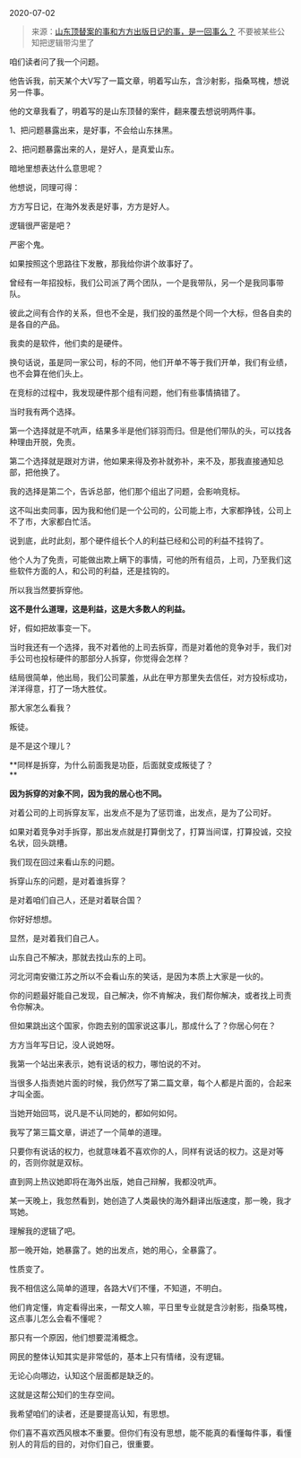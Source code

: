 2020-07-02

> 来源：[山东顶替案的事和方方出版日记的事，是一回事么？](http://mp.weixin.qq.com/s?__biz=MzU3NDc5Nzc0NQ==&mid=2247489836&idx=2&sn=87d8ef985ed8ea4c23e3a5da7e4dc52e&chksm=fd2dbbf2ca5a32e48c5a8924b00929e3ea279a4813c0fd510279d3a7f50de54734756b528f45&scene=27#wechat_redirect)
> 不要被某些公知把逻辑带沟里了

咱们读者问了我一个问题。  

  

他告诉我，前天某个大V写了一篇文章，明着写山东，含沙射影，指桑骂槐，想说另一件事。

  

他的文章我看了，明着写的是山东顶替的案件，翻来覆去想说明两件事。

  

1、把问题暴露出来，是好事，不会给山东抹黑。

2、把问题暴露出来的人，是好人，是真爱山东。

  

暗地里想表达什么意思呢？  

  

他想说，同理可得：

  

方方写日记，在海外发表是好事，方方是好人。

  

逻辑很严密是吧？  

  

严密个鬼。

  

如果按照这个思路往下发散，那我给你讲个故事好了。  

  

曾经有一年招投标，我们公司派了两个团队，一个是我带队，另一个是我同事带队。  

  

彼此之间有合作的关系，但也不全是，我们投的虽然是个同一个大标，但各自卖的是各自的产品。

  

我卖的是软件，他们卖的是硬件。  

  

换句话说，虽是同一家公司，标的不同，他们开单不等于我们开单，我们有业绩，也不会算在他们头上。  

  

在竞标的过程中，我发现硬件那个组有问题，他们有些事情搞错了。  

  

当时我有两个选择。  

  

第一个选择就是不吭声，结果多半是他们铩羽而归。但是他们带队的头，可以找各种理由开脱，免责。  

  

第二个选择就是跟对方讲，他如果来得及弥补就弥补，来不及，那我直接通知总部，把他换了。

  

我的选择是第二个，告诉总部，他们那个组出了问题，会影响竞标。  

  

这不叫出卖同事，因为我和他们是一个公司的，公司能上市，大家都挣钱，公司上不了市，大家都白忙活。

  

说到底，此时此刻，那个硬件组长个人的利益已经和公司的利益不挂钩了。

  

他个人为了免责，可能做出欺上瞒下的事情，可他的所有组员，上司，乃至我们这些软件方面的人，和公司的利益，还是挂钩的。  

  

所以我当然要拆穿他。

  

 **这不是什么道理，这是利益，这是大多数人的利益。**

  

好，假如把故事变一下。  

  

当时我还有一个选择，我不对着他的上司去拆穿，而是对着他的竞争对手，我们对手公司也投标硬件的那部分人拆穿，你觉得会怎样？  

  

结局很简单，他出局，我们公司蒙羞，从此在甲方那里失去信任，对方投标成功，洋洋得意，打了一场大胜仗。  

  

那大家怎么看我？

  

叛徒。

  

是不是这个理儿？  

  

 **同样是拆穿，为什么前面我是功臣，后面就变成叛徒了？  
**

  

 **因为拆穿的对象不同，因为我的居心也不同。**

  

对着公司的上司拆穿友军，出发点不是为了惩罚谁，出发点，是为了公司好。

  

如果对着竞争对手拆穿，那出发点就是打算倒戈了，打算当间谍，打算投诚，交投名状，回头跳槽。

  

我们现在回过来看山东的问题。  

  

拆穿山东的问题，是对着谁拆穿？

  

是对着咱们自己人，还是对着联合国？  

  

你好好想想。

  

显然，是对着我们自己人。

  

山东自己不解决，那就去找山东的上司。  

  

河北河南安徽江苏之所以不会看山东的笑话，是因为本质上大家是一伙的。  

  

你的问题最好能自己发现，自己解决，你不肯解决，我们帮你解决，或者找上司责令你解决。  

  

但如果跳出这个国家，你跑去别的国家说这事儿，那成什么了？你居心何在？  

  

方方当年写日记，没人说她呀。  

  

我第一个站出来表示，她有说话的权力，哪怕说的不对。

  

当很多人指责她片面的时候，我仍然写了第二篇文章，每个人都是片面的，合起来才叫全面。  

  

当她开始回骂，说凡是不认同她的，都如何如何。

  

我写了第三篇文章，讲述了一个简单的道理。

  

只要你有说话的权力，也就意味着不喜欢你的人，同样有说话的权力。这是对等的，否则你就是双标。

  

直到网上热议她即将在海外出版，她自己辩解，我都没吭声。  

  

某一天晚上，我忽然看到，她创造了人类最快的海外翻译出版速度，那一晚，我才骂她。

  

理解我的逻辑了吧。  

  

那一晚开始，她暴露了。她的出发点，她的用心，全暴露了。  

  

性质变了。

  

我不相信这么简单的道理，各路大V们不懂，不知道，不明白。  

  

他们肯定懂，肯定看得出来，一帮文人嘛，平日里专业就是含沙射影，指桑骂槐，这点事儿怎么会看不懂呢？

  

那只有一个原因，他们想要混淆概念。

  

网民的整体认知其实是非常低的，基本上只有情绪，没有逻辑。  

  

无论心向哪边，认知这个层面都是缺乏的。  

  

这就是这帮公知们的生存空间。

  

我希望咱们的读者，还是要提高认知，有思想。

  

你们喜不喜欢西风根本不重要。但你们有没有思想，能不能真的看懂每件事，看懂别人的背后的目的，对你们自己，很重要。

